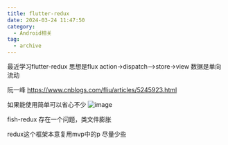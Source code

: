 ```yaml
---
title: flutter-redux
date: 2024-03-24 11:47:50
category:
  - Android相关
tag:
  - archive
---
```

最近学习flutter-redux 
思想是flux
action->dispatch-->store->view
数据是单向流动

阮一峰
https://www.cnblogs.com/fliu/articles/5245923.html

如果能使用简单可以省心不少
![image](http://upload-images.jianshu.io/upload_images/5526061-5ba2b0632f4ae553.png?imageMogr2/auto-orient/strip%7CimageView2/2/w/1240)

fish-redux 存在一个问题，类文件膨胀

redux这个框架本意复用mvp中的p
尽量少些
